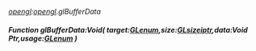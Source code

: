 _[opengl](../../modules/opengl/opengl-module.md):[opengl](../../modules/opengl/opengl-module.md).glBufferData_
##### Function glBufferData:Void( target:[GLenum](../../modules/opengl/opengl-glenum.md),size:[GLsizeiptr](../../modules/opengl/opengl-glsizeiptr.md),data:Void Ptr,usage:[GLenum](../../modules/opengl/opengl-glenum.md) )
